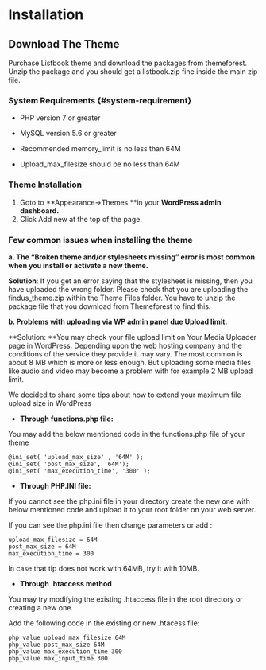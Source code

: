 # Installation

## Download The Theme

Purchase Listbook theme and download the packages from themeforest. Unzip the package and you should get a listbook.zip fine inside the main zip file.

### System Requirements {#system-requirement}

* PHP version 7 or greater

* MySQL version 5.6 or greater

* Recommended memory\_limit is no less than 64M

* Upload\_max\_filesize should be no less than 64M

### Theme Installation

1. Goto to **Appearance-&gt;Themes **in your **WordPress admin dashboard.**
2. Click Add new at the top of the page.

### Few common issues when installing the theme

**a. The “Broken theme and/or stylesheets missing” error is most common when you install or activate a new theme.**

**Solution**: If you get an error saying that the stylesheet is missing, then you have uploaded the wrong folder. Please check that you are uploading the findus\_theme.zip within the Theme Files folder. You have to unzip the package file that you download from Themeforest to find this.

**b. Problems with uploading via WP admin panel due Upload limit.**

**Solution: **You may check your file upload limit on Your Media Uploader page in WordPress. Depending upon the web hosting company and the conditions of the service they provide it may vary. The most common is about 8 MB which is more or less enough. But uploading some media files like audio and video may become a problem with for example 2 MB upload limit.

We decided to share some tips about how to extend your maximum file upload size in WordPress

* **Through functions.php file:**

You may add the below mentioned code in the functions.php file of your theme

```
@ini_set( 'upload_max_size' , '64M' );
@ini_set( 'post_max_size', '64M');
@ini_set( 'max_execution_time', '300' );
```

* **Through PHP.INI file:**

If you cannot see the php.ini file in your directory create the new one with below mentioned code and upload it to your root folder on your web server.

If you can see the php.ini file then change parameters or add :

```
upload_max_filesize = 64M
post_max_size = 64M
max_execution_time = 300
```

In case that tip does not work with 64MB, try it with 10MB.

* **Through .htaccess method**

You may try modifying the existing .htaccess file in the root directory or creating a new one.

Add the following code in the existing or new .htacess file:

```
php_value upload_max_filesize 64M
php_value post_max_size 64M
php_value max_execution_time 300
php_value max_input_time 300
```



